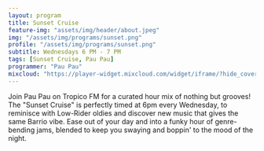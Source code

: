 ```yaml
---
layout: program
title: Sunset Cruise
feature-img: "assets/img/header/about.jpeg"
img: "/assets/img/programs/sunset.png"
profile: "/assets/img/programs/sunset.png"
subtitle: Wednesdays 6 PM - 7 PM
tags: [Sunset Cruise, Pau Pau]
programmer: "Pau Pau"
mixcloud: "https://player-widget.mixcloud.com/widget/iframe/?hide_cover=1&feed=%2Ftropicofm%2Fplaylists%2Flowriders-oldies%2F"
---
```


Join Pau Pau on Tropico FM for a curated hour mix of nothing but grooves! The "Sunset Cruise" is perfectly timed at 6pm every Wednesday, to reminisce with Low-Rider oldies and discover new music that gives the same Barrio vibe. Ease out of your day and into a funky hour of genre-bending jams, blended to keep you swaying and boppin' to the mood of the night.
